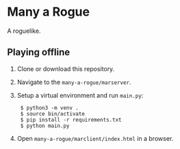 # Many a Rogue
A roguelike.

## Playing offline

1. Clone or download this repository.
2. Navigate to the `many-a-rogue/marserver`.
3. Setup a virtual environment and run `main.py`:

        $ python3 -m venv .
        $ source bin/activate
        $ pip install -r requirements.txt
        $ python main.py

4. Open `many-a-rogue/marclient/index.html` in a browser.
